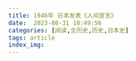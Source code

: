 ```yaml
---
title: 1946年 日本发表《人间宣言》
date:  2023-08-31 10:49:56
categories: [阅读,全历史,历史,日本史]
tags: article
index_img: 
---
```


